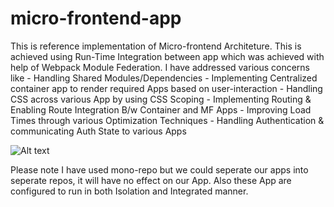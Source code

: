# micro-frontend-app

This is reference implementation of Micro-frontend Architeture. This is achieved using Run-Time Integration between app which was achieved with help of Webpack Module Federation. I have addressed various concerns like - Handling Shared Modules/Dependencies - Implementing Centralized container app to render required Apps based on user-interaction - Handling CSS across various App by using CSS Scoping - Implementing Routing & Enabling Route Integration B/w Container and MF Apps - Improving Load Times through various Optimization Techniques - Handling Authentication & communicating Auth State to various Apps

![Alt text](https://github.com/AbhishekGautam01/microfrontend/blob/develop/.idea/1.png?raw=true)

Please note I have used mono-repo but we could seperate our apps into seperate repos, it will have no effect on our App.
Also these App are configured to run in both Isolation and Integrated manner.
